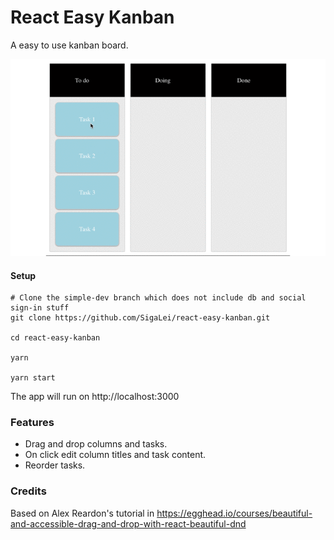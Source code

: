 <!-- Description: A easy to use kanban board.  -->

# React Easy Kanban

A easy to use kanban board.

![react easy kanban example](https://github.com/SigaLei/react-easy-kanban/blob/master/example.gif?raw=true)

#### Setup

```shell
# Clone the simple-dev branch which does not include db and social sign-in stuff
git clone https://github.com/SigaLei/react-easy-kanban.git

cd react-easy-kanban

yarn

yarn start
```

The app will run on http://localhost:3000

### Features

* Drag and drop columns and tasks.
* On click edit column titles and task content.
* Reorder tasks.

### Credits
Based on Alex Reardon's tutorial in https://egghead.io/courses/beautiful-and-accessible-drag-and-drop-with-react-beautiful-dnd